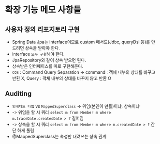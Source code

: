 # 확장 기능 메모 사항들

## 사용자 정의 리포지토리 구현
- Spring Data Jpa는 interface이므로 custom 메서드(Jdbc, queryDsl 등)를 만드려면 상속을 받아야 한다.
- interface `모두 구현`해야 한다.
- JpaRepository와 같이 상속 받으면 된다.
- 상속받은 인터페이스를 따로 구현해준다.
- `CQS` : Command Query Separation -> command : 객체 내부의 상태를 바꾸고 반환 X, Query : 객체 내부의 상태를 바꾸지 않고 반환 O

## Auditing
- `임베디드 타입` vs `MappedSuperclass` -> 위임(본인이 만듦)이냐, 상속이냐
- -> 위임을 할 시 쿼리 `select m from Member m where m.traceDate.createdDate > ?` 길어짐
- -> 상속을 할 시 쿼리 `select m from Member m where m.createdDate > ?` 간단 하게 풀림
- @MappedSuperclass는 속성만 내려쓰는 상속 관계